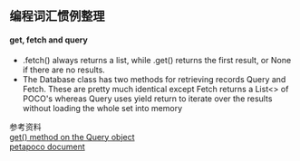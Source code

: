 ## 编程词汇惯例整理

#### get, fetch and query
* .fetch() always returns a list, while .get() returns the first result, or None if there are no results. <br>
* The Database class has two methods for retrieving records Query and Fetch. These are pretty much identical except Fetch 
returns a List<> of POCO's whereas Query uses yield return to iterate over the results without loading the whole set into memory

参考资料 <br>
  [get() method on the Query object](https://cloud.google.com/appengine/docs/python/datastore/queryclass?csw=1#Query_get) <br>
  [petapoco document](http://www.toptensoftware.com/petapoco/)
